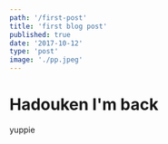 ```yaml
---
path: '/first-post'
title: 'first blog post'
published: true
date: '2017-10-12'
type: 'post'
image: './pp.jpeg'
---
```


# Hadouken I'm back

yuppie
